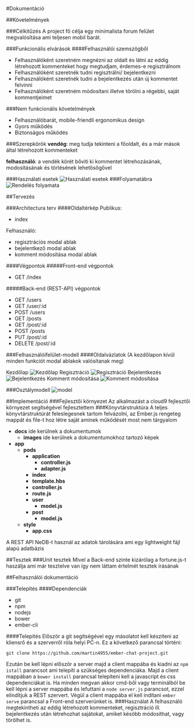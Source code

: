 #Dokumentáció

##Követelmények

###Célkitűzés
A project fő célja egy minimalista forum felület megvalósítása ami teljesen mobil barát.

###Funkcionális elvárások
####Felhasználói szemszögből
* Felhasználóként szeretném megnézni az oldalt és látni az eddig létrehozott kommenteket hogy megtudjam, érdemes-e regisztrálnom
* Felhasználóként szeretnék tudni regisztrálni/ bejelentkezni
* Felhasználóként szeretnék tudni a bejelentkezés után új kommentet felvinni
* Felhasználóként szeretném módosítani illetve törölni a régebbi, saját kommentjeimet

###Nem funkcionális követelmények
* Felhasználóbarát, mobile-friendli ergonomikus design
* Gyors működés
* Biztonságos működés

###Szerepkörök
**vendég**: meg tudja tekinteni a főoldalt, és a már mások által létrehozott kommenteket

**felhasználó**: a vendék körét bővíti ki kommentet létrehozásának, modosításának és törlésének lehetősőgővel

###Használati esetek
![Használati esetek](client/docs/images/hasznalati_eset_diagram.jpg)
###Folyamatábra
![Rendelés folyamata](client/docs/images/folyamat_diagram.jpg)

##Tervezés

###Architectura terv
####Oldaltérkép
Publikus:

- index

Felhasználó:

- regisztrációs modal ablak
- bejelentkező modal ablak
- komment módosítása modal ablak


####Végpontok
#####Front-end végpontok

* GET  /index

#####Back-end (REST-API) végpontok

* GET /users
* GET /user/:id
* POST /users
* GET /posts
* GET /post/:id
* POST /posts
* PUT /post/:id
* DELETE /post/:id

###Felhasználóifelület-modell
####Oldalvázlatok
(A kezdőlapon kívül minden funkciót modal ablakok valósítanak meg)

Kezdőlap
![Kezdőlap](client/docs/images/index.jpg)
Regisztráció
![Regisztráció](client/docs/images/sign_up.jpg)
Bejelentkezés
![Bejelentkezés](client/docs/images/log_in.jpg)
Komment módosítása
![Komment módosítása](client/docs/images/edit_post.jpg)

###Osztálymodell
![model](client/docs/images/model.jpg)

##Implementáció
###Fejlesztői környezet
Az alkalmazást a cloud9 fejlesztői környezet segítségével fejlesztettem
###Könyvtárstruktúra
A teljes könyvtárstruktúrát feleslegesnek tartom felvázolni, az Ember.js rengeteg mappát és file-t hoz létre saját aminek működését most nem tárgyalom
- **docs** ide kerülnek a dokumentumok
  - **images** ide kerülnek a dokumentumokhoz tartozó képek
- **app**
  - **pods**
    - **application**
      - **controller.js**
      - **adapter.js**
    - **index**
     - **template.hbs**
     - **controller.js**
     - **route.js**
    - **user**
      - **model.js**
    - **post**
      - **model.js**
  - **style**
    - **app.css**

A REST API NeDB-t használ az adatok tárolására ami egy lightweight fájl alapú adatbázis

##Tesztek
###Unit tesztek
Mivel a Back-end szinte kizárólag a fortune.js-t haszálja ami már tesztelve van így nem láttam értelmét tesztek írásának

##Felhasználói dokumentáció

###Telepítés
####Dependenciák
- git
- npm
- nodejs
- bower
- ember-cli

####Telepítés
Először a git segítségével egy másolatot kell készíteni az kliensrő és a szerverről róla helyi PC-n. Ez a következő parancsal történi:
```
git clone https://github.com/martin4955/ember-chat-project.git
```
Ezután be kell lépni először a server majd a client mappába és kiadni az `npm istall` parancsot ami telepíti a szükséges dependenciáka.
Majd a client mappában a `bower install` parancsal telepíteni kell a javascript és css dependenciákat is.
Ha minden megvan akkor cmd-ből vagy terminálból be kell lépni a server mappába és lefuttani a `node server.js` parancsot, ezzel elindítjuk a REST szervert. Végül a client mappába el kell indítani `ember serve` parancsal a Front-end szerverünket is.
###Használat
A felhasználó megtekintheti az eddig létrehozott kommenteket, regisztráció ill. bejelentkezés után létrehozhat sajátokat, amiket késöbb módosíthat, vagy törölhet is.
